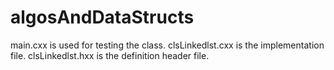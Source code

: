 # algosAndDataStructs
main.cxx is used for testing the class.
clsLinkedlst.cxx is the implementation file.
clsLinkedlst.hxx is the definition header file.
